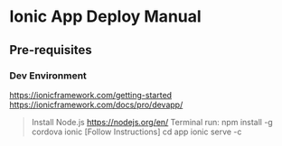 # Ionic App Deploy Manual
## Pre-requisites
### Dev Environment
https://ionicframework.com/getting-started
https://ionicframework.com/docs/pro/devapp/

> Install Node.js https://nodejs.org/en/
> Terminal run: npm install -g cordova ionic
[Follow Instructions]
> cd app
> ionic serve -c

